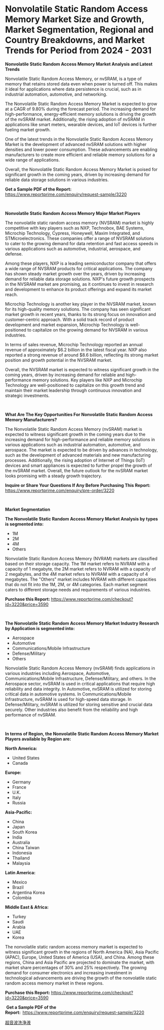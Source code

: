 <p><h1>Nonvolatile Static Random Access Memory Market Size and Growth, Market Segmentation, Regional and Country Breakdowns, and Market Trends for Period from 2024 -  2031</h1></p><p><strong>Nonvolatile Static Random Access Memory Market Analysis and Latest Trends</strong></p>
<p><p>Nonvolatile Static Random Access Memory, or nvSRAM, is a type of memory that retains stored data even when power is turned off. This makes it ideal for applications where data persistence is crucial, such as in industrial automation, automotive, and networking.</p><p>The Nonvolatile Static Random Access Memory Market is expected to grow at a CAGR of 9.80% during the forecast period. The increasing demand for high-performance, energy-efficient memory solutions is driving the growth of the nvSRAM market. Additionally, the rising adoption of nvSRAM in applications like smart meters, wearable devices, and IoT devices is further fueling market growth.</p><p>One of the latest trends in the Nonvolatile Static Random Access Memory Market is the development of advanced nvSRAM solutions with higher densities and lower power consumption. These advancements are enabling manufacturers to create more efficient and reliable memory solutions for a wide range of applications.</p><p>Overall, the Nonvolatile Static Random Access Memory Market is poised for significant growth in the coming years, driven by increasing demand for reliable data storage solutions in various industries.</p></p>
<p><strong>Get a Sample PDF of the Report:&nbsp;</strong> <a href="https://www.reportprime.com/enquiry/request-sample/3220">https://www.reportprime.com/enquiry/request-sample/3220</a></p>
<p>&nbsp;</p>
<p><strong>Nonvolatile Static Random Access Memory Major Market Players</strong></p>
<p><p>The nonvolatile static random access memory (NVSRAM) market is highly competitive with key players such as NXP, Technobox, BAE Systems, Microchip Technology, Cypress, Honeywell, Maxim Integrated, and STMicroelectronics. These companies offer a range of NVSRAM solutions to cater to the growing demand for data retention and fast access speeds in various applications such as automotive, industrial, aerospace, and defense.</p><p>Among these players, NXP is a leading semiconductor company that offers a wide range of NVSRAM products for critical applications. The company has shown steady market growth over the years, driven by increasing demand for reliable data storage solutions. NXP's future growth prospects in the NVSRAM market are promising, as it continues to invest in research and development to enhance its product offerings and expand its market reach.</p><p>Microchip Technology is another key player in the NVSRAM market, known for its high-quality memory solutions. The company has seen significant market growth in recent years, thanks to its strong focus on innovation and customer-centric approach. With a solid track record of product development and market expansion, Microchip Technology is well-positioned to capitalize on the growing demand for NVSRAM in various industries.</p><p>In terms of sales revenue, Microchip Technology reported an annual revenue of approximately $6.2 billion in the latest fiscal year. NXP also reported a strong revenue of around $8.6 billion, reflecting its strong market position and growth potential in the NVSRAM market.</p><p>Overall, the NVSRAM market is expected to witness significant growth in the coming years, driven by increasing demand for reliable and high-performance memory solutions. Key players like NXP and Microchip Technology are well-positioned to capitalize on this growth trend and maintain their market leadership through continuous innovation and strategic investments.</p></p>
<p>&nbsp;</p>
<p><strong>What Are The Key Opportunities For Nonvolatile Static Random Access Memory Manufacturers?</strong></p>
<p><p>The Nonvolatile Static Random Access Memory (nvSRAM) market is expected to witness significant growth in the coming years due to the increasing demand for high-performance and reliable memory solutions in various applications such as industrial automation, automotive, and aerospace. The market is expected to be driven by advances in technology, such as the development of advanced materials and new manufacturing processes. Additionally, the rising adoption of Internet of Things (IoT) devices and smart appliances is expected to further propel the growth of the nvSRAM market. Overall, the future outlook for the nvSRAM market looks promising with a steady growth trajectory.</p></p>
<p><strong>Inquire or Share Your Questions If Any Before Purchasing This Report:</strong> <a href="https://www.reportprime.com/enquiry/pre-order/3220">https://www.reportprime.com/enquiry/pre-order/3220</a></p>
<p>&nbsp;</p>
<p><strong>Market Segmentation</strong></p>
<p><strong>The Nonvolatile Static Random Access Memory Market Analysis by types is segmented into:</strong></p>
<p><ul><li>1M</li><li>2M</li><li>4M</li><li>Others</li></ul></p>
<p><p>Nonvolatile Static Random Access Memory (NVRAM) markets are classified based on their storage capacity. The 1M market refers to NVRAM with a capacity of 1 megabyte, the 2M market refers to NVRAM with a capacity of 2 megabytes, and the 4M market refers to NVRAM with a capacity of 4 megabytes. The "Others" market includes NVRAM with different capacities that do not fit into the 1M, 2M, or 4M categories. Each market segment caters to different storage needs and requirements of various industries.</p></p>
<p><strong>Purchase this Report:&nbsp;</strong><a href="https://www.reportprime.com/checkout?id=3220&price=3590">https://www.reportprime.com/checkout?id=3220&price=3590</a></p>
<p>&nbsp;</p>
<p><strong>The Nonvolatile Static Random Access Memory Market Industry Research by Application is segmented into:</strong></p>
<p><ul><li>Aerospace</li><li>Automotive</li><li>Communications/Mobile Infrastructure</li><li>Defense/Military</li><li>Others</li></ul></p>
<p><p>Nonvolatile Static Random Access Memory (nvSRAM) finds applications in various industries including Aerospace, Automotive, Communications/Mobile Infrastructure, Defense/Military, and others. In the Aerospace sector, nvSRAM is used in critical applications that require high reliability and data integrity. In Automotive, nvSRAM is utilized for storing critical data in automotive systems. In Communications/Mobile Infrastructure, nvSRAM is used for high-speed data storage. In Defense/Military, nvSRAM is utilized for storing sensitive and crucial data securely. Other industries also benefit from the reliability and high performance of nvSRAM.</p></p>
<p>&nbsp;</p>
<p><strong>In terms of Region, the Nonvolatile Static Random Access Memory Market Players available by Region are:</strong></p>
<p>
    <p> <strong> North America: </strong>
        <ul>
            <li>United States</li>
            <li>Canada</li>
        </ul>
        </p> 
    <p> <strong> Europe: </strong>
        <ul>
            <li>Germany</li>
            <li>France</li>
            <li>U.K.</li>
            <li>Italy</li>
            <li>Russia</li>
        </ul>
        </p> 
    <p> <strong> Asia-Pacific: </strong>
        <ul>
            <li>China</li>
            <li>Japan</li>
            <li>South Korea</li>
            <li>India</li>
            <li>Australia</li>
            <li>China Taiwan</li>
            <li>Indonesia</li>
            <li>Thailand</li>
            <li>Malaysia</li>
        </ul>
        </p> 
    <p> <strong> Latin America: </strong>
        <ul>
            <li>Mexico</li>
            <li>Brazil</li>
            <li>Argentina Korea</li>
            <li>Colombia</li>
        </ul>
        </p> 
    <p> <strong> Middle East & Africa: </strong>
        <ul>
            <li>Turkey</li>
            <li>Saudi</li>
            <li>Arabia</li>
            <li>UAE</li>
            <li>Korea</li>
        </ul>
    </p>
    </p>
<p><p>The nonvolatile static random access memory market is expected to witness significant growth in the regions of North America (NA), Asia Pacific (APAC), Europe, United States of America (USA), and China. Among these regions, China and Asia Pacific are projected to dominate the market, with market share percentages of 30% and 25% respectively. The growing demand for consumer electronics and increasing investment in technological advancements are driving the growth of the nonvolatile static random access memory market in these regions.</p></p>
<p><strong>Purchase this Report: </strong><a href="https://www.reportprime.com/checkout?id=3220&price=3590">https://www.reportprime.com/checkout?id=3220&price=3590</a></p>
<p>&nbsp;<strong>Get a Sample PDF of the Report:&nbsp;&nbsp;</strong><a href="https://www.reportprime.com/enquiry/request-sample/3220">https://www.reportprime.com/enquiry/request-sample/3220</a></p>
<p><strong></strong></p>
<p><p><a href="https://github.com/roulaayoub-saad/Market-Research-Report-List-1/blob/main/725708213418.md">超音波洗浄液</a></p></p>